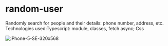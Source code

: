 # random-user
Randomly search for people and their details: phone number, address, etc. 
Technologies used:Typescript: module, classes, fetch async; Css

![iPhone-5-SE-320x568](https://user-images.githubusercontent.com/61388692/166312482-5c6f966e-5260-4528-8b58-bdc5b52ec7a3.png)
